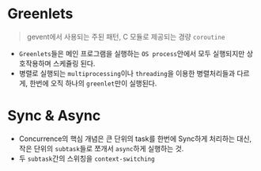 # Greenlets

> gevent에서 사용되는 주된 패턴, C 모듈로 제공되는 경량 `coroutine`

- `Greenlets`들은 메인 프로그램을 실행하는 `OS process`안에서 모두 실행되지만 상호작용하며 스케쥴링 된다.
- 병렬로 실행되는 `multiprocessing`이나 `threading`을 이용한 병렬처리들과 다르게, 한번에 오직 하나의 `greenlet`만이 실행된다.


# Sync & Async
- Concurrence의 핵심 개념은 큰 단위의 task를 한번에 Sync하게 처리하는 대신, 작은 단위의 `subtask`들로 쪼개서 `async`하게 실행하는 것.
- 두 `subtask`간의 스위칭을 `context-switching`
